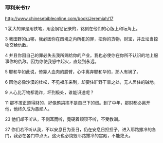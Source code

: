 ### 耶利米书17
http://www.chinesebibleonline.com/book/Jeremiah/17

1
犹大的罪是用铁笔，用金钢钻记录的，铭刻在他们的心版上和坛角上。

3
我田野的山哪，我必因你在四境之内所犯的罪，把你的货物，财宝，并丘坛当掠物交给仇敌。

4
并且你因自己的罪必失去我所赐给你的产业。我也必使你在你所不认识的地上服事你的仇敌。因为你使我怒中起火，直烧到永远。

5
耶和华如此说，倚靠人血肉的膀臂，心中离弃耶和华的，那人有祸了。

6
因他必像沙漠的杜松，不见福乐来到，却要住旷野干旱之处，无人居住的碱地。

9
人心比万物都诡诈，坏到极处，谁能识透呢？

11
那不按正道得财的，好像鹧鸪抱不是自己下的蛋。到了中年，那财都必离开他，他终久成为愚顽人。

23
他们却不听从，不侧耳而听，竟硬着颈项不听，不受教训。

27
你们若不听从我，不以安息日为圣日，仍在安息日担担子，进入耶路撒冷的各门，我必在各门中点火。这火也必烧毁耶路撒冷的宫殿，不能熄灭。
